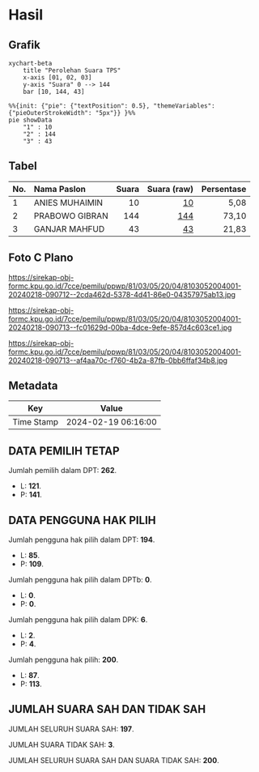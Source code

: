 # Hasil

## Grafik

```mermaid
xychart-beta
    title "Perolehan Suara TPS"
    x-axis [01, 02, 03]
    y-axis "Suara" 0 --> 144
    bar [10, 144, 43]
```

```mermaid
%%{init: {"pie": {"textPosition": 0.5}, "themeVariables": {"pieOuterStrokeWidth": "5px"}} }%%
pie showData
    "1" : 10
    "2" : 144
    "3" : 43
```

## Tabel

| No. | Nama Paslon    | Suara | Suara (raw) | Persentase |
|:--- |:-------------- | -----:| -----------:| ----------:|
| 1   | ANIES MUHAIMIN | 10    | [10][p-1]   | 5,08       |
| 2   | PRABOWO GIBRAN | 144   | [144][p-2]  | 73,10      |
| 3   | GANJAR MAHFUD  | 43    | [43][p-3]   | 21,83      |


[p-1]: https://github.com/gigit-pemilu/pemilu-2024-81-maluku/blob/main/pilpres/hitung-suara/sub/81-maluku/sub/03-kepulauan-tanimbar/sub/05-tanimbar-utara/sub/2004-watidal/sub/001-tps/sub/paslon-1.txt
[p-2]: https://github.com/gigit-pemilu/pemilu-2024-81-maluku/blob/main/pilpres/hitung-suara/sub/81-maluku/sub/03-kepulauan-tanimbar/sub/05-tanimbar-utara/sub/2004-watidal/sub/001-tps/sub/paslon-2.txt
[p-3]: https://github.com/gigit-pemilu/pemilu-2024-81-maluku/blob/main/pilpres/hitung-suara/sub/81-maluku/sub/03-kepulauan-tanimbar/sub/05-tanimbar-utara/sub/2004-watidal/sub/001-tps/sub/paslon-3.txt

## Foto C Plano

https://sirekap-obj-formc.kpu.go.id/7cce/pemilu/ppwp/81/03/05/20/04/8103052004001-20240218-090712--2cda462d-5378-4d41-86e0-04357975ab13.jpg

https://sirekap-obj-formc.kpu.go.id/7cce/pemilu/ppwp/81/03/05/20/04/8103052004001-20240218-090713--fc01629d-00ba-4dce-9efe-857d4c603ce1.jpg

https://sirekap-obj-formc.kpu.go.id/7cce/pemilu/ppwp/81/03/05/20/04/8103052004001-20240218-090713--af4aa70c-f760-4b2a-87fb-0bb6ffaf34b8.jpg


## Metadata

| Key        | Value               |
| ---------- | ------------------- |
| Time Stamp | 2024-02-19 06:16:00 |


## DATA PEMILIH TETAP

Jumlah pemilih dalam DPT: **262**.
 * L: **121**.
 * P: **141**.

## DATA PENGGUNA HAK PILIH

Jumlah pengguna hak pilih dalam DPT: **194**.
 * L: **85**.
 * P: **109**.

Jumlah pengguna hak pilih dalam DPTb: **0**.
 * L: **0**.
 * P: **0**.

Jumlah pengguna hak pilih dalam DPK: **6**.
 * L: **2**.
 * P: **4**.

Jumlah pengguna hak pilih: **200**.
 * L: **87**.
 * P: **113**.

## JUMLAH SUARA SAH DAN TIDAK SAH

JUMLAH SELURUH SUARA SAH: **197**.

JUMLAH SUARA TIDAK SAH: **3**.

JUMLAH SELURUH SUARA SAH DAN SUARA TIDAK SAH: **200**.


